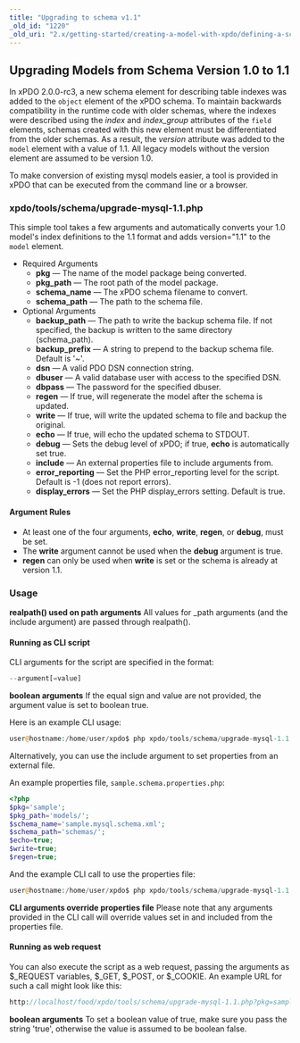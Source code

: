 ```yaml
---
title: "Upgrading to schema v1.1"
_old_id: "1220"
_old_uri: "2.x/getting-started/creating-a-model-with-xpdo/defining-a-schema/defining-the-database-and-tables/upgrading-models-to-schema-version-1.1"
---
```


## Upgrading Models from Schema Version 1.0 to 1.1

In xPDO 2.0.0-rc3, a new schema element for describing table indexes was added to the `object` element of the xPDO schema. To maintain backwards compatibility in the runtime code with older schemas, where the indexes were described using the _index_ and _index\_group_ attributes of the `field` elements, schemas created with this new element must be differentiated from the older schemas. As a result, the _version_ attribute was added to the `model` element with a value of 1.1. All legacy models without the version element are assumed to be version 1.0.

To make conversion of existing mysql models easier, a tool is provided in xPDO that can be executed from the command line or a browser.

### xpdo/tools/schema/upgrade-mysql-1.1.php

This simple tool takes a few arguments and automatically converts your 1.0 model's index definitions to the 1.1 format and adds version="1.1" to the `model` element.

- Required Arguments
    - **pkg** — The name of the model package being converted.
    - **pkg\_path** — The root path of the model package.
    - **schema\_name** — The xPDO schema filename to convert.
    - **schema\_path** — The path to the schema file.
- Optional Arguments
    - **backup\_path** — The path to write the backup schema file. If not specified, the backup is written to the same directory (schema\_path).
    - **backup\_prefix** — A string to prepend to the backup schema file. Default is '~'.
    - **dsn** — A valid PDO DSN connection string.
    - **dbuser** — A valid database user with access to the specified DSN.
    - **dbpass** — The password for the specified dbuser.
    - **regen** — If true, will regenerate the model after the schema is updated.
    - **write** — If true, will write the updated schema to file and backup the original.
    - **echo** — If true, will echo the updated schema to STDOUT.
    - **debug** — Sets the debug level of xPDO; if true, **echo** is automatically set true.
    - **include** — An external properties file to include arguments from.
    - **error\_reporting** — Set the PHP error\_reporting level for the script. Default is -1 (does not report errors).
    - **display\_errors** — Set the PHP display\_errors setting. Default is true.

#### Argument Rules

- At least one of the four arguments, **echo**, **write**, **regen**, or **debug**, must be set.
- The **write** argument cannot be used when the **debug** argument is true.
- **regen** can only be used when **write** is set or the schema is already at version 1.1.

### Usage

**realpath() used on path arguments**
All values for \_path arguments (and the include argument) are passed through realpath().

#### Running as CLI script

CLI arguments for the script are specified in the format:

``` php
--argument[=value]
```

**boolean arguments**
If the equal sign and value are not provided, the argument value is set to boolean true.

Here is an example CLI usage:

``` php
user@hostname:/home/user/xpdo$ php xpdo/tools/schema/upgrade-mysql-1.1.php --pkg=sample --pkg_path=models/ --schema_name=sample.mysql.schema.xml --schema_path=schemas/ --echo --write --regen
```

Alternatively, you can use the include argument to set properties from an external file.

An example properties file, `sample.schema.properties.php`:

``` php
<?php
$pkg='sample';
$pkg_path='models/';
$schema_name='sample.mysql.schema.xml';
$schema_path='schemas/';
$echo=true;
$write=true;
$regen=true;
```

And the example CLI call to use the properties file:

``` php
user@hostname:/home/user/xpdo$ php xpdo/tools/schema/upgrade-mysql-1.1.php --include=sample.schema.properties.php
```

**CLI arguments override properties file**
Please note that any arguments provided in the CLI call will override values set in and included from the properties file.

#### Running as web request

You can also execute the script as a web request, passing the arguments as $\_REQUEST variables, $\_GET, $\_POST, or $\_COOKIE. An example URL for such a call might look like this:

``` php
http://localhost/food/xpdo/tools/schema/upgrade-mysql-1.1.php?pkg=sample&pkg_path=models/&schema_name=sample.mysql.schema.xml&schema_path=schemas/&echo=true&write=true&regen=true
```

**boolean arguments**
To set a boolean value of true, make sure you pass the string 'true', otherwise the value is assumed to be boolean false.
